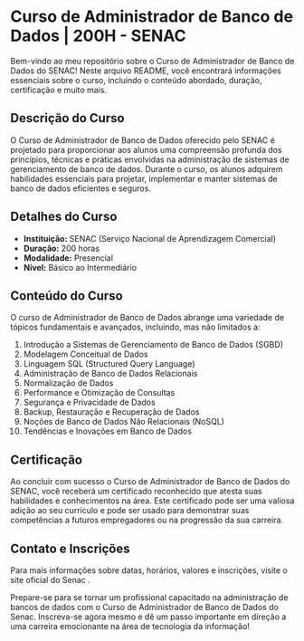 # Curso de Administrador de Banco de Dados | 200H - SENAC

Bem-vindo ao meu repositório sobre o Curso de Administrador de Banco de Dados do SENAC! Neste arquivo README, você encontrará informações essenciais sobre o curso, incluindo o conteúdo abordado, duração, certificação e muito mais.

## Descrição do Curso

O Curso de Administrador de Banco de Dados oferecido pelo SENAC é projetado para proporcionar aos alunos uma compreensão profunda dos princípios, técnicas e práticas envolvidas na administração de sistemas de gerenciamento de banco de dados. Durante o curso, os alunos adquirem habilidades essenciais para projetar, implementar e manter sistemas de banco de dados eficientes e seguros.

## Detalhes do Curso

- **Instituição:** SENAC (Serviço Nacional de Aprendizagem Comercial)
- **Duração:** 200 horas
- **Modalidade:** Presencial 
- **Nível:** Básico ao Intermediário


## Conteúdo do Curso

O curso de Administrador de Banco de Dados abrange uma variedade de tópicos fundamentais e avançados, incluindo, mas não limitados a:

1. Introdução a Sistemas de Gerenciamento de Banco de Dados (SGBD)
2. Modelagem Conceitual de Dados
3. Linguagem SQL (Structured Query Language)
4. Administração de Banco de Dados Relacionais
5. Normalização de Dados
6. Performance e Otimização de Consultas
7. Segurança e Privacidade de Dados
8. Backup, Restauração e Recuperação de Dados
9. Noções de Banco de Dados Não Relacionais (NoSQL)
10. Tendências e Inovações em Banco de Dados

## Certificação

Ao concluir com sucesso o Curso de Administrador de Banco de Dados do SENAC, você receberá um certificado reconhecido que atesta suas habilidades e conhecimentos na área. Este certificado pode ser uma valiosa adição ao seu currículo e pode ser usado para demonstrar suas competências a futuros empregadores ou na progressão da sua carreira.

## Contato e Inscrições
Para mais informações sobre datas, horários, valores e inscrições, visite o site oficial do Senac .

Prepare-se para se tornar um profissional capacitado na administração de bancos de dados com o Curso de Administrador de Banco de Dados do Senac. Inscreva-se agora mesmo e dê um passo importante em direção a uma carreira emocionante na área de tecnologia da informação!
